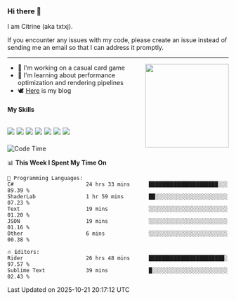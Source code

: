 ### Hi there 👋

I am Citrine (aka txtxj).

If you encounter any issues with my code, please create an issue instead of sending me an email so that I can address it promptly.

---

<img align="right" height="190" src="http://github-profile-summary-cards.vercel.app/api/cards/stats?username=txtxj&theme=vue">

- 🌱 I'm working on a casual card game
- 📖 I'm learning about performance optimization and rendering pipelines
- 🕊️ [Here](https://txtxj.top) is my blog

#### My Skills

![](https://img.shields.io/badge/Unity-000000?logo=unity&logoColor=fff)
![](https://img.shields.io/badge/C%23-239120?logo=csharp&logoColor=fff)
![](https://img.shields.io/badge/Python-3e74a2?logo=python&logoColor=fff)
![](https://img.shields.io/badge/C++-65318e?logo=cplusplus&logoColor=fff)
![](https://img.shields.io/badge/Vue-4FC08D?logo=vuedotjs&logoColor=fff)
![](https://img.shields.io/badge/Blender-f5792a?logo=blender&logoColor=fff)
![](https://img.shields.io/badge/MS%20SQL-cc2927?logo=microsoftsqlserver&logoColor=fff)
---

<!--START_SECTION:waka-->
![Code Time](http://img.shields.io/badge/Code%20Time-3%2C504%20hrs%2038%20mins-blue)

📊 **This Week I Spent My Time On** 

```text
💬 Programming Languages: 
C#                       24 hrs 33 mins      ██████████████████████░░░   89.39 % 
ShaderLab                1 hr 59 mins        ██░░░░░░░░░░░░░░░░░░░░░░░   07.23 % 
Text                     19 mins             ░░░░░░░░░░░░░░░░░░░░░░░░░   01.20 % 
JSON                     19 mins             ░░░░░░░░░░░░░░░░░░░░░░░░░   01.16 % 
Other                    6 mins              ░░░░░░░░░░░░░░░░░░░░░░░░░   00.38 % 

🔥 Editors: 
Rider                    26 hrs 48 mins      ████████████████████████░   97.57 % 
Sublime Text             39 mins             █░░░░░░░░░░░░░░░░░░░░░░░░   02.43 % 
```


 Last Updated on 2025-10-21 20:17:12 UTC
<!--END_SECTION:waka-->
